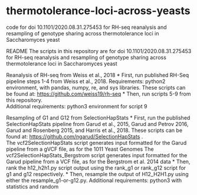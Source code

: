# thermotolerance-loci-across-yeasts
code for doi 10.1101/2020.08.31.275453 for RH-seq reanalysis and resampling of genotype sharing across thermotolerance loci in Saccharomyces yeast

README
The scripts in this repository are for doi 10.1101/2020.08.31.275453 for RH-seq reanalysis and resampling of genotype sharing across thermotolerance loci in Saccharomyces yeast

Reanalysis of RH-seq from Weiss et al., 2018
	* First, run published RH-Seq pipeline steps 1-4 from Weiss et al., 2018.
		Requirements: python2 environment, with pandas, numpy, re, and sys libraries.
	These scripts can be found at: https://github.com/weiss19/rh-seq
	* Then, run scripts 5-9 from this repository.  
		Additional requirements: python3 environment for script 9

Resampling of G1 and G12 from SelectionHapStats
	* First, run the published SelectionHapStats pipeline from Garud et al., 2015, Garud and Petrov 2016, Garud and Rosenberg 2015, and Harris et al., 2018.
		These scripts can be found at: https://github.com/ngarud/SelectionHapStats .  
		The vcf2SelectionHapStats script generates input formatted for the Garud pipeline from a gVCF file, as for the 1011 Yeast Genomes
		The vcf2SelectionHapStats_Bergstrom script generates input formatted for the Garud pipeline from a VCF file, as for the Bergstrom et al. 2014 data
	* Then, rank the h12_h2h1.py script output using the rank_g1 or rank_g12 script for g1 and g12 respectively.
	* Then, resample the output of H12_H2H1.py using either the resample_g1-or-g12.py.
		Additional requirements: python3 with statistics and random
